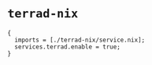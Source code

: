 # `terrad-nix`

```
{
  imports = [./terrad-nix/service.nix];
  services.terrad.enable = true;
}
```
